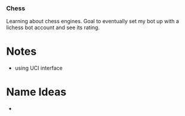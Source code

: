 ### Chess
Learning about chess engines. Goal to eventually set my bot up with a lichess bot account and see its rating.

# Notes
- using UCI interface


# Name Ideas
-
